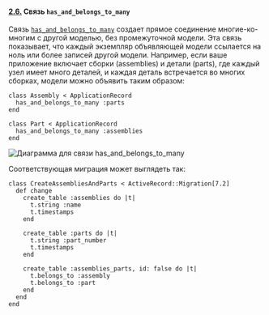 #### [2.6.](https://rusrails.ru/active-record-associations#the-has-and-belongs-to-many-association) Связь `has_and_belongs_to_many`

Связь [`has_and_belongs_to_many`](https://api.rubyonrails.org/classes/ActiveRecord/Associations/ClassMethods.html#method-i-has_and_belongs_to_many) создает прямое соединение многие-ко-многим с другой моделью, без промежуточной модели. Эта связь показывает, что каждый экземпляр объявляющей модели ссылается на ноль или более записей другой модели. Например, если ваше приложение включает сборки (assemblies) и детали (parts), где каждый узел имеет много деталей, и каждая деталь встречается во многих сборках, модели можно объявить таким образом:

```
class Assembly < ApplicationRecord
  has_and_belongs_to_many :parts
end

class Part < ApplicationRecord
  has_and_belongs_to_many :assemblies
end
```

![Диаграмма для связи has_and_belongs_to_many](https://rusrails.ru/assets/association_basics/habtm-561e5db1b2463863573e41c54c33a4f23b1f7dcb2830c64dc0eb121d15b0b3ec.png)

Соответствующая миграция может выглядеть так:

```
class CreateAssembliesAndParts < ActiveRecord::Migration[7.2]
  def change
    create_table :assemblies do |t|
      t.string :name
      t.timestamps
    end

    create_table :parts do |t|
      t.string :part_number
      t.timestamps
    end

    create_table :assemblies_parts, id: false do |t|
      t.belongs_to :assembly
      t.belongs_to :part
    end
  end
end
```